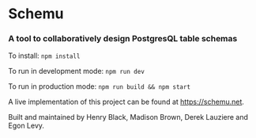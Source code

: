 # Schemu
### A tool to collaboratively design PostgresQL table schemas

To install:
```npm install```

To run in development mode:
```npm run dev```

To run in production mode:
```npm run build && npm start```

A live implementation of this project can be found at https://schemu.net.

Built and maintained by Henry Black, Madison Brown, Derek Lauziere and Egon Levy.

